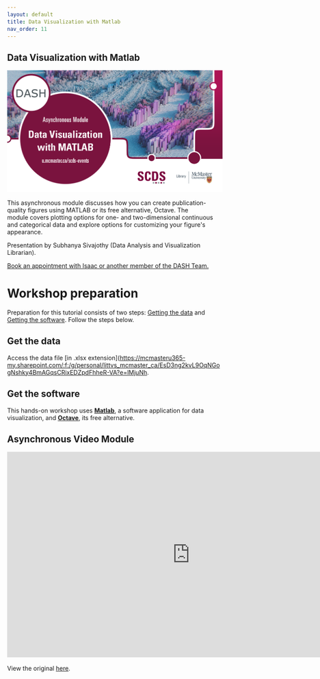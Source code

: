 ```yaml
---
layout: default
title: Data Visualization with Matlab
nav_order: 11
---
```


## Data Visualization with Matlab

<img src="assets/img/Matlab-Final.png" alt="Workshop Title Slide" width="720">

This asynchronous module discusses how you can create publication-quality figures using MATLAB or its free alternative, Octave. The module covers plotting options for one- and two-dimensional continuous and categorical data and explore options for customizing your figure's appearance. 

Presentation by Subhanya Sivajothy (Data Analysis and Visualization Librarian).

[Book an appointment with Isaac or another member of the DASH Team.](https://library.mcmaster.ca/services/dash)

# Workshop preparation 

Preparation for this tutorial consists of two steps: [Getting the data](#get-the-data) and [Getting the software](#get-the-software). Follow the steps below. 
  
## Get the data
Access the data file [in .xlsx extension](https://mcmasteru365-my.sharepoint.com/:f:/g/personal/littvs_mcmaster_ca/EsD3ng2kvL9OqNGogNshky4BmAGqsCRixEDZpdFhheR-VA?e=lMjuNh.

## Get the software
This hands-on workshop uses [**Matlab**](https://matlab.mathworks.com/), a software application for data visualization, and [**Octave**](https://octave.org/), its free alternative. 

## Asynchronous Video Module

<iframe height="480" width="853" allowfullscreen frameborder=0 src="https://echo360.ca/media/577394b6-26b8-4a6a-a8b1-7ba39a358693/public"></iframe>

View the original [here](https://echo360.ca/media/577394b6-26b8-4a6a-a8b1-7ba39a358693/public). 
